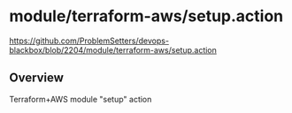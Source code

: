 # module/terraform-aws/setup.action

https://github.com/ProblemSetters/devops-blackbox/blob/2204/module/terraform-aws/setup.action

## Overview

Terraform+AWS module "setup" action


